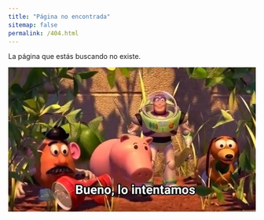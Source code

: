 ```yaml
---
title: "Página no encontrada"
sitemap: false
permalink: /404.html
---
```


La página que estás buscando no existe. 

![Error_404](/images/error_404.jpg)
